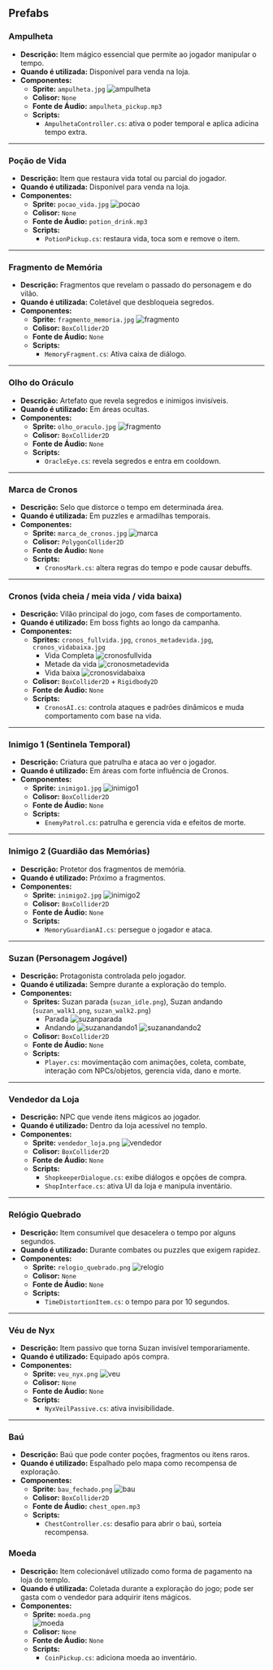 ## Prefabs

### Ampulheta

- **Descrição:** Item mágico essencial que permite ao jogador manipular o tempo.
- **Quando é utilizada:** Disponível para venda na loja.
- **Componentes:**
  - **Sprite:** `ampulheta.jpg`
        ![ampulheta](https://github.com/LucasRezendeSimoes/Templus_Fugit/blob/main/project/images/ampulheta.jpg)
  - **Colisor:** `None`
  - **Fonte de Áudio:** `ampulheta_pickup.mp3`
  - **Scripts:**
    - `AmpulhetaController.cs`: ativa o poder temporal e aplica adicina tempo extra.

---

### Poção de Vida

- **Descrição:** Item que restaura vida total ou parcial do jogador.
- **Quando é utilizada:** Disponível para venda na loja.
- **Componentes:**
  - **Sprite:** `pocao_vida.jpg`
        ![pocao](https://github.com/LucasRezendeSimoes/Templus_Fugit/blob/main/project/images/pocao_vida.jpg)
  - **Colisor:** `None`
  - **Fonte de Áudio:** `potion_drink.mp3`
  - **Scripts:**
    - `PotionPickup.cs`: restaura vida, toca som e remove o item.

---

### Fragmento de Memória

- **Descrição:** Fragmentos que revelam o passado do personagem e do vilão.
- **Quando é utilizada:** Coletável que desbloqueia segredos.
- **Componentes:**
  - **Sprite:** `fragmento_memoria.jpg`
        ![fragmento](https://github.com/LucasRezendeSimoes/Templus_Fugit/blob/main/project/images/fragmento_memoria.jpg)
  - **Colisor:** `BoxCollider2D`
  - **Fonte de Áudio:** `None`
  - **Scripts:**
    - `MemoryFragment.cs`: Ativa caixa de diálogo.

---

### Olho do Oráculo

- **Descrição:** Artefato que revela segredos e inimigos invisíveis.
- **Quando é utilizado:** Em áreas ocultas.
- **Componentes:**
  - **Sprite:** `olho_oraculo.jpg`
        ![fragmento](https://github.com/LucasRezendeSimoes/Templus_Fugit/blob/main/project/images/olho_oraculo.jpg)
  - **Colisor:** `BoxCollider2D`
  - **Fonte de Áudio:** `None`
  - **Scripts:**
    - `OracleEye.cs`: revela segredos e entra em cooldown.

---

### Marca de Cronos

- **Descrição:** Selo que distorce o tempo em determinada área.
- **Quando é utilizada:** Em puzzles e armadilhas temporais.
- **Componentes:**
  - **Sprite:** `marca_de_cronos.jpg`
        ![marca](https://github.com/LucasRezendeSimoes/Templus_Fugit/blob/main/project/images/marca_de_cronos.jpg)
  - **Colisor:** `PolygonCollider2D`
  - **Fonte de Áudio:** `None`
  - **Scripts:**
    - `CronosMark.cs`: altera regras do tempo e pode causar debuffs.

---

### Cronos (vida cheia / meia vida / vida baixa)

- **Descrição:** Vilão principal do jogo, com fases de comportamento.
- **Quando é utilizado:** Em boss fights ao longo da campanha.
- **Componentes:**
  - **Sprites:** `cronos_fullvida.jpg`, `cronos_metadevida.jpg`, `cronos_vidabaixa.jpg`
    - Vida Completa
        ![cronosfullvida](https://github.com/LucasRezendeSimoes/Templus_Fugit/blob/main/project/images/cronos_fullvida.jpg)
    - Metade da vida
        ![cronosmetadevida](https://github.com/LucasRezendeSimoes/Templus_Fugit/blob/main/project/images/cronos_metadevida.jpg)
    - Vida baixa 
        ![cronosvidabaixa](https://github.com/LucasRezendeSimoes/Templus_Fugit/blob/main/project/images/cronos_vidabaixa.jpg)
  - **Colisor:** `BoxCollider2D` + `Rigidbody2D`
  - **Fonte de Áudio:** `None`
  - **Scripts:**
    - `CronosAI.cs`: controla ataques e padrões dinâmicos e muda comportamento com base na vida.

---

### Inimigo 1 (Sentinela Temporal)

- **Descrição:** Criatura que patrulha e ataca ao ver o jogador.
- **Quando é utilizado:** Em áreas com forte influência de Cronos.
- **Componentes:**
  - **Sprite:** `inimigo1.jpg`
        ![inimigo1](https://github.com/LucasRezendeSimoes/Templus_Fugit/blob/main/project/images/inimigo1.jpg)
  - **Colisor:** `BoxCollider2D`
  - **Fonte de Áudio:** `None`
  - **Scripts:**
    - `EnemyPatrol.cs`: patrulha e gerencia vida e efeitos de morte.

---

### Inimigo 2 (Guardião das Memórias)

- **Descrição:** Protetor dos fragmentos de memória.
- **Quando é utilizado:** Próximo a fragmentos.
- **Componentes:**
  - **Sprite:** `inimigo2.jpg`
        ![inimigo2](https://github.com/LucasRezendeSimoes/Templus_Fugit/blob/main/project/images/inimigo2.jpg)
  - **Colisor:** `BoxCollider2D`
  - **Fonte de Áudio:** `None`
  - **Scripts:**
    - `MemoryGuardianAI.cs`: persegue o jogador e ataca.
---

### Suzan (Personagem Jogável)

- **Descrição:** Protagonista controlada pelo jogador.
- **Quando é utilizada:** Sempre durante a exploração do templo.
- **Componentes:**
  - **Sprites:** Suzan parada (`suzan_idle.png`), Suzan andando (`suzan_walk1.png`, `suzan_walk2.png`)
      - Parada
        ![suzanparada](https://github.com/LucasRezendeSimoes/Templus_Fugit/blob/main/project/images/suzan3.jpg)
      - Andando
        ![suzanandando1](https://github.com/LucasRezendeSimoes/Templus_Fugit/blob/main/project/images/suzan1.jpg)
        ![suzanandando2](https://github.com/LucasRezendeSimoes/Templus_Fugit/blob/main/project/images/suzan2.jpg)
  - **Colisor:** `BoxCollider2D`
  - **Fonte de Áudio:** `None`
  - **Scripts:**
    - `Player.cs`: movimentação com animações, coleta, combate, interação com NPCs/objetos, gerencia vida, dano e morte.

---

### Vendedor da Loja

- **Descrição:** NPC que vende itens mágicos ao jogador.
- **Quando é utilizado:** Dentro da loja acessível no templo.
- **Componentes:**
  - **Sprite:** `vendedor_loja.png`
        ![vendedor](https://github.com/LucasRezendeSimoes/Templus_Fugit/blob/main/project/images/vendedor%20loja.jpg)
  - **Colisor:** `BoxCollider2D`
  - **Fonte de Áudio:** `None`
  - **Scripts:**
    - `ShopkeeperDialogue.cs`: exibe diálogos e opções de compra.
    - `ShopInterface.cs`: ativa UI da loja e manipula inventário.

---

### Relógio Quebrado

- **Descrição:** Item consumível que desacelera o tempo por alguns segundos.
- **Quando é utilizado:** Durante combates ou puzzles que exigem rapidez.
- **Componentes:**
  - **Sprite:** `relogio_quebrado.png`
        ![relogio](https://github.com/LucasRezendeSimoes/Templus_Fugit/blob/main/project/images/relogio_quebrado.jpg)
  - **Colisor:** `None` 
  - **Fonte de Áudio:** `None`
  - **Scripts:**
    - `TimeDistortionItem.cs`: o tempo para por 10 segundos.

---

### Véu de Nyx

- **Descrição:** Item passivo que torna Suzan invisível temporariamente.
- **Quando é utilizado:** Equipado após compra.
- **Componentes:**
  - **Sprite:** `veu_nyx.png`
        ![veu](https://github.com/LucasRezendeSimoes/Templus_Fugit/blob/main/project/images/V%C3%A9u_de_Nyx.jpg)
  - **Colisor:** `None`
  - **Fonte de Áudio:** `None`
  - **Scripts:**
    - `NyxVeilPassive.cs`: ativa invisibilidade.

---

### Baú

- **Descrição:** Baú que pode conter poções, fragmentos ou itens raros.
- **Quando é utilizado:** Espalhado pelo mapa como recompensa de exploração.
- **Componentes:**
  - **Sprite:** `bau_fechado.png`
        ![bau](https://github.com/LucasRezendeSimoes/Templus_Fugit/blob/main/project/images/bau.jpg)
  - **Colisor:** `BoxCollider2D`
  - **Fonte de Áudio:** `chest_open.mp3`
  - **Scripts:**
    - `ChestController.cs`: desafio para abrir o baú, sorteia recompensa.

### Moeda

- **Descrição:** Item colecionável utilizado como forma de pagamento na loja do templo.
- **Quando é utilizada:** Coletada durante a exploração do jogo; pode ser gasta com o vendedor para adquirir itens mágicos.
- **Componentes:**
  - **Sprite:** `moeda.png`  
    ![moeda](https://github.com/LucasRezendeSimoes/Templus_Fugit/blob/main/project/images/moeda.jpg)
  - **Colisor:** `None`
  - **Fonte de Áudio:** `None`
  - **Scripts:**
    - `CoinPickup.cs`: adiciona moeda ao inventário.
